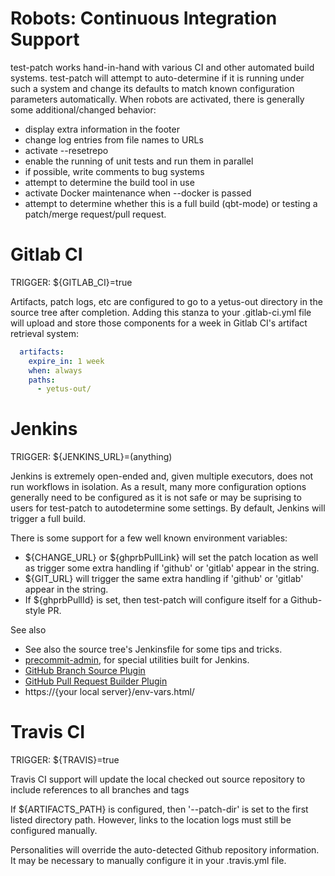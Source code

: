 <!---
  Licensed to the Apache Software Foundation (ASF) under one
  or more contributor license agreements.  See the NOTICE file
  distributed with this work for additional information
  regarding copyright ownership.  The ASF licenses this file
  to you under the Apache License, Version 2.0 (the
  "License"); you may not use this file except in compliance
  with the License.  You may obtain a copy of the License at

    http://www.apache.org/licenses/LICENSE-2.0

  Unless required by applicable law or agreed to in writing,
  software distributed under the License is distributed on an
  "AS IS" BASIS, WITHOUT WARRANTIES OR CONDITIONS OF ANY
  KIND, either express or implied.  See the License for the
  specific language governing permissions and limitations
  under the License.
-->

Robots: Continuous Integration Support
======================================

test-patch works hand-in-hand with various CI and other automated build systems.  test-patch will attempt to auto-determine if it is running under such a system and change its defaults to match known configuration parameters automatically. When robots are activated, there is generally some additional/changed behavior:

  * display extra information in the footer
  * change log entries from file names to URLs
  * activate --resetrepo
  * enable the running of unit tests and run them in parallel
  * if possible, write comments to bug systems
  * attempt to determine the build tool in use
  * activate Docker maintenance when --docker is passed
  * attempt to determine whether this is a full build (qbt-mode) or testing a patch/merge request/pull request.

Gitlab CI
=========

TRIGGER: ${GITLAB_CI}=true

Artifacts, patch logs, etc are configured to go to a yetus-out directory in the source tree after completion. Adding this stanza to your .gitlab-ci.yml file will upload and store those components for a week in Gitlab CI's artifact retrieval system:

```yaml
  artifacts:
    expire_in: 1 week
    when: always
    paths:
      - yetus-out/

```

Jenkins
=======

TRIGGER: ${JENKINS_URL}=(anything)

Jenkins is extremely open-ended and, given multiple executors, does not run workflows in isolation.  As a result, many more configuration options generally need to be configured as it is not safe or may be suprising to users for test-patch to autodetermine some settings.  By default, Jenkins will trigger a full build.

There is some support for a few well known environment variables:
  * ${CHANGE_URL} or ${ghprbPullLink} will set the patch location as well as trigger some extra handling if 'github' or 'gitlab' appear in the string.
  * ${GIT_URL} will trigger the same extra handling if 'github' or 'gitlab' appear in the string.
  * If ${ghprbPullId} is set, then test-patch will configure itself for a Github-style PR.

See also
  * See also the source tree's Jenkinsfile for some tips and tricks.
  * [precommit-admin](precommit-admin), for special utilities built for Jenkins.
  * [GitHub Branch Source Plugin](https://wiki.jenkins.io/display/JENKINS/GitHub+Branch+Source+Plugin)
  * [GitHub Pull Request Builder Plugin](https://wiki.jenkins.io/display/JENKINS/GitHub+pull+request+builder+plugin)
  * https://{your local server}/env-vars.html/

Travis CI
=========

TRIGGER: ${TRAVIS}=true

Travis CI support will update the local checked out source repository to include references to all branches and tags

If ${ARTIFACTS_PATH} is configured, then '--patch-dir' is set to the first listed directory path.  However, links to the location logs must still be configured manually.

Personalities will override the auto-detected Github repository information.  It may be necessary to manually configure it in your .travis.yml file.